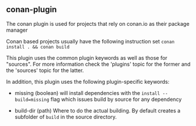 conan-plugin
----------------------

The conan plugin is used for projects that rely on conan.io as their package manager

Conan based projects usually have the following instruction set
`conan install . && conan build`

This plugin uses the common plugin keywords as well as those for "sources".
For more information check the 'plugins' topic for the former and the
'sources' topic for the latter.

In addition, this plugin uses the following plugin-specific keywords:

- missing
	(boolean)
	will install dependencies with the `install --build=missing` flag
	which issues build by source for any dependency
	
- build-dir
	(path)
	Where to do the actual building. By default creates a subfolder of `build`
	in the source directory.
